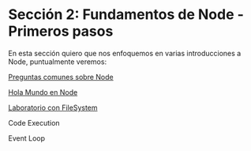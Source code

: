 # Sección 2: Fundamentos de Node - Primeros pasos

En esta sección quiero que nos enfoquemos en varias introducciones a Node, puntualmente veremos:

[Preguntas comunes sobre Node](./PreguntasComunesSobreNode/README.md)

[Hola Mundo en Node](./HelloWorld/index.js)

[Laboratorio con FileSystem](./FileSystem/index.js)

Code Execution

Event Loop